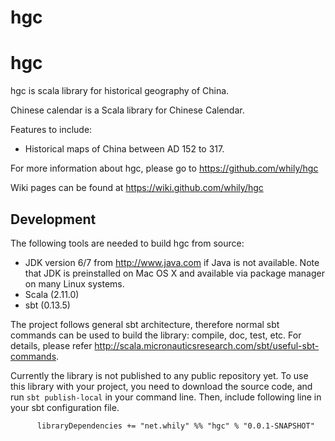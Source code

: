 # hgc


hgc
===

hgc is scala library for historical geography of China.

Chinese calendar is a Scala library for Chinese Calendar.

Features to include:

* Historical maps of China between AD 152 to 317.

For more information about hgc, please go to
  <https://github.com/whily/hgc>

Wiki pages can be found at
  <https://wiki.github.com/whily/hgc>

Development
-----------

The following tools are needed to build hgc from source:

* JDK version 6/7 from <http://www.java.com> if Java is not available. 
  Note that JDK is preinstalled on Mac OS X and available via package manager
  on many Linux systems. 
* Scala (2.11.0)
* sbt (0.13.5)
  
The project follows general sbt architecture, therefore normal sbt
commands can be used to build the library: compile, doc, test,
etc. For details, please refer
<http://scala.micronauticsresearch.com/sbt/useful-sbt-commands>.

Currently the library is not published to any public repository
yet. To use this library with your project, you need to download the
source code, and run `sbt publish-local` in your command line. Then,
include following line in your sbt configuration file.

          libraryDependencies += "net.whily" %% "hgc" % "0.0.1-SNAPSHOT"

